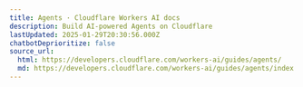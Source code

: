 ```yaml
---
title: Agents · Cloudflare Workers AI docs
description: Build AI-powered Agents on Cloudflare
lastUpdated: 2025-01-29T20:30:56.000Z
chatbotDeprioritize: false
source_url:
  html: https://developers.cloudflare.com/workers-ai/guides/agents/
  md: https://developers.cloudflare.com/workers-ai/guides/agents/index.md
---
```


